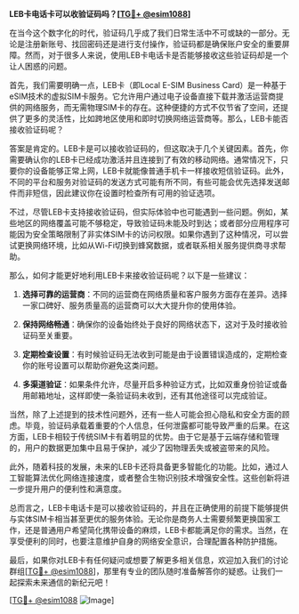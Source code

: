 **LEB卡电话卡可以收验证码吗？[[TG💪+ @esim1088](https://t.me/s/esim1088)]**

在当今这个数字化的时代，验证码几乎成了我们日常生活中不可或缺的一部分。无论是注册新账号、找回密码还是进行支付操作，验证码都是确保账户安全的重要屏障。然而，对于很多人来说，使用LEB卡电话卡是否能够接收这些验证码却是一个让人困惑的问题。

首先，我们需要明确一点，LEB卡（即Local E-SIM Business Card）是一种基于eSIM技术的虚拟SIM卡服务。它允许用户通过电子设备直接下载并激活运营商提供的网络服务，而无需物理SIM卡的存在。这种便捷的方式不仅节省了空间，还提供了更多的灵活性，比如跨地区使用和即时切换网络运营商等。那么，LEB卡能否接收验证码呢？

答案是肯定的。LEB卡是可以接收验证码的，但这取决于几个关键因素。首先，你需要确认你的LEB卡已经成功激活并且连接到了有效的移动网络。通常情况下，只要你的设备能够正常上网，LEB卡就能像普通手机卡一样接收短信验证码。此外，不同的平台和服务对验证码的发送方式可能有所不同，有些可能会优先选择发送邮件而非短信，因此建议你在设置时检查所有可用的验证选项。

不过，尽管LEB卡支持接收验证码，但实际体验中也可能遇到一些问题。例如，某些地区的网络覆盖可能不够稳定，导致验证码未能及时到达；或者部分应用程序可能因为安全策略限制了非实体SIM卡的访问权限。如果你遇到了这种情况，可以尝试更换网络环境，比如从Wi-Fi切换到蜂窝数据，或者联系相关服务提供商寻求帮助。

那么，如何才能更好地利用LEB卡来接收验证码呢？以下是一些建议：

1. **选择可靠的运营商**：不同的运营商在网络质量和客户服务方面存在差异。选择一家口碑好、服务质量高的运营商可以大大提升你的使用体验。
   
2. **保持网络畅通**：确保你的设备始终处于良好的网络状态下，这对于及时接收验证码至关重要。
   
3. **定期检查设置**：有时候验证码无法收到可能是由于设置错误造成的，定期检查你的账号设置可以帮助你避免这类问题。

4. **多渠道验证**：如果条件允许，尽量开启多种验证方式，比如双重身份验证或备用邮箱地址，这样即使一条验证码未收到，还有其他途径可以完成验证。

当然，除了上述提到的技术性问题外，还有一些人可能会担心隐私和安全方面的顾虑。毕竟，验证码承载着重要的个人信息，任何泄露都可能导致严重的后果。在这方面，LEB卡相较于传统SIM卡有着明显的优势。由于它是基于云端存储和管理的，用户的数据更加集中且易于保护，减少了因物理丢失或被盗带来的风险。

此外，随着科技的发展，未来的LEB卡还将具备更多智能化的功能。比如，通过人工智能算法优化网络连接速度，或者整合生物识别技术增强安全性。这些创新将进一步提升用户的便利性和满意度。

总而言之，LEB卡电话卡是可以接收验证码的，并且在正确使用的前提下能够提供与实体SIM卡相当甚至更优的服务体验。无论你是商务人士需要频繁更换国家工作，还是普通用户希望简化携带设备的麻烦，LEB卡都能满足你的需求。当然，在享受便利的同时，也要注意维护自身的网络安全意识，合理配置各种防护措施。

最后，如果你对LEB卡有任何疑问或想要了解更多相关信息，欢迎加入我们的讨论群组[[TG💪+ @esim1088](https://t.me/s/esim1088)]，那里有专业的团队随时准备解答你的疑惑。让我们一起探索未来通信的新纪元吧！

[[TG💪+ @esim1088](https://t.me/s/esim1088) ![Image](https://i.postimg.cc/4NQfJmqS/Snipaste-2025-05-13-00-14-12.png)]
